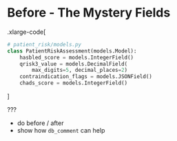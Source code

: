 # Before - The Mystery Fields

.xlarge-code[

```python
# patient_risk/models.py
class PatientRiskAssessment(models.Model):
    hasbled_score = models.IntegerField()
    qrisk3_value = models.DecimalField(
        max_digits=5, decimal_places=2)
    contraindication_flags = models.JSONField()
    chads_score = models.IntegerField()
```

]

???

- do before / after
- show how `db_comment` can help
